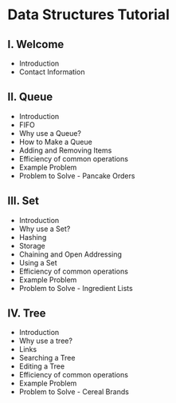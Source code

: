 # Data Structures Tutorial
## I. Welcome
* Introduction
* Contact Information
## II. Queue
* Introduction
* FIFO
* Why use a Queue?
* How to Make a Queue
* Adding and Removing Items
* Efficiency of common operations
* Example Problem
* Problem to Solve - Pancake Orders
## III. Set 
* Introduction
* Why use a Set? 
* Hashing
* Storage
* Chaining and Open Addressing
* Using a Set
* Efficiency of common operations
* Example Problem
* Problem to Solve - Ingredient Lists
## IV. Tree
* Introduction
* Why use a tree? 
* Links
* Searching a Tree
* Editing a Tree
* Efficiency of common operations
* Example Problem
* Problem to Solve - Cereal Brands
